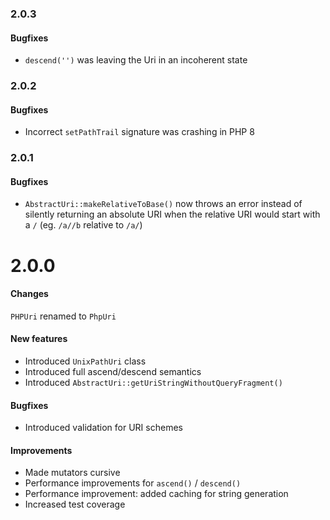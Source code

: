 ### 2.0.3

#### Bugfixes

* `descend('')` was leaving the Uri in an incoherent state

### 2.0.2

#### Bugfixes

* Incorrect `setPathTrail` signature was crashing in PHP 8

### 2.0.1

#### Bugfixes

* `AbstractUri::makeRelativeToBase()` now throws an error instead of silently 
  returning an absolute URI when the relative URI would start with a `/` (eg. 
  `/a//b` relative to `/a/`)

# 2.0.0

#### Changes

`PHPUri` renamed to `PhpUri`

#### New features

* Introduced `UnixPathUri` class
* Introduced full ascend/descend semantics
* Introduced `AbstractUri::getUriStringWithoutQueryFragment()`
  
#### Bugfixes

* Introduced validation for URI schemes
  
#### Improvements

* Made mutators cursive
* Performance improvements for `ascend()` / `descend()`
* Performance improvement: added caching for string generation
* Increased test coverage